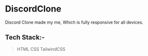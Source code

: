 # DiscordClone

Discord Clone made my me, Which is fully responsive for all devices.

## Tech Stack:-
> HTML
> CSS
> TailwindCSS
